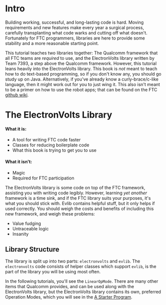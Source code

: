 # Intro

Building working, successful, and long-lasting code is hard. Moving requirements and new features make every year a surgical process, carefully transplanting what code warks and cutting off what doesn't. Fortunately for FTC programmers, libraries are here to provide some stability and a more reasonable starting point.

This tutorial teaches two libraries together: The Qualcomm framework that all FTC teams are *required* to use, and the ElectronVolts library written by Team 7393, a step above the Qualcomm framework. However, this tutorial leans heavily into the ElectronVolts library. This book is *not* meant to teach how to do text-based programming, so if you don't know any, you should go study up on Java. Alternatively, if you've already know a curly-brace/c-like language, then it might work out for you to just wing it. This also isn't meant to be a primer on how to use the robot apps; that can be found on the FTC [github wiki](https://github.com/FIRST-Tech-Challenge/FtcRobotController/wiki). 

# The ElectronVolts Library

#### What it is:

- A tool for writing FTC code faster
- Classes for reducing boilerplate code
- What this book is trying to get you to use

#### What it isn't:

- Magic
- Required for FTC participation

The ElectronVolts library is some code on top of the FTC framework, assisting you with writing code legibly. However, learning *yet another* framework is a time sink, and if the FTC library suits your purposes, it's what you should stick with. Evlib contains helpful stuff, but it only helps if used correctly. You should weigh the costs and benefits of including this new framework, and weigh these problems:

- Value fudging
- Untraceable logic
- Insanity

## Library Structure

The library is split up into two parts: `electronvolts` and `evlib`. The `electronvolts` code consists of helper classes which support `evlib`, is the part of the library you will be using most often.

In the following tutorials, you'll see the `LinearOpMode`. There are many other items that Qualcomm provides, and can be used along with the ElectronVolts library, but the ElectronVolts library contains its own, preferred Operation Modes, which you will see in the [A Starter Program](../starter/program/README.md).

